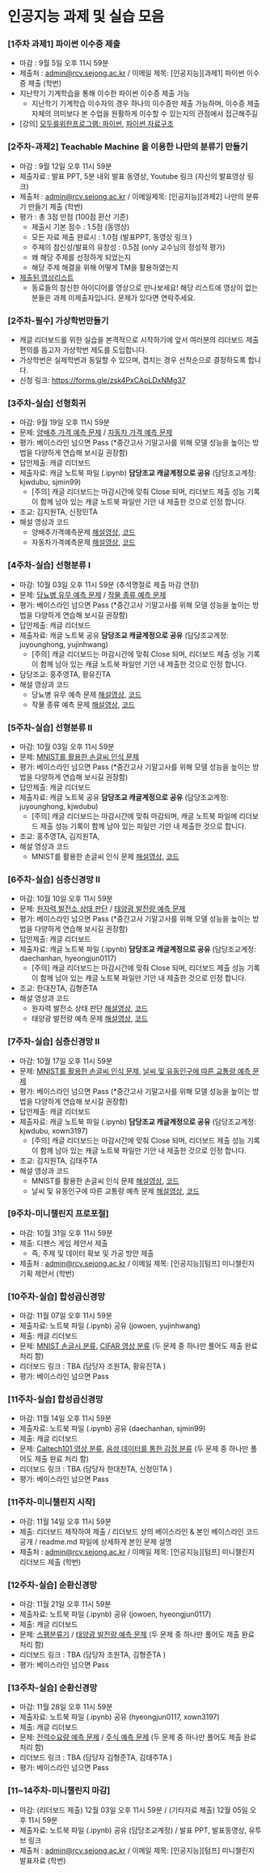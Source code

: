 # 인공지능 과제 및 실습 모음


### [1주차 과제1] 파이썬 이수증 제출
- 마감 : 9월 5일 오후 11시 59분
- 제출처 : admin@rcv.sejong.ac.kr / 이메일 제목: [인공지능][과제1] 파이썬 이수증 제출 (학번) 
- 지난학기 기계학습을 통해 이수한 파이썬 이수증 제출 가능
  -  지난학기 기계학습 이수자의 경우 하나의 이수증만 제출 가능하며, 이수증 제출 자체의 의미보다 본 수업을 원활하게 이수할 수 있는지의 관점에서 접근해주길    
- [강의] [모두를위한프로그램: 파이썬](https://www.edwith.org/pythonforeverybody), [파이썬 자료구조](https://www.edwith.org/python-data/)


### [2주차-과제2] Teachable Machine 을 이용한 나만의 분류기 만들기 
- 마감 : 9월 12일 오후 11시 59분
- 제출자료 : 발표 PPT, 5분 내외 발표 동영상, Youtube 링크 (자신의 발표영상 링크) 
- 제출처 : admin@rcv.sejong.ac.kr / 이메일제목: [인공지능][과제2] 나만의 분류기 만들기 제출 (학번)
- 평가 : 총 3점 만점 (100점 환산 기준)
  -  제출시 기본 점수 : 1.5점 (동영상)
  -  모든 자료 제출 완료시 : 1.0점 (발표PPT, 동영상 링크 )
  -  주체의 참신성/발표의 유창성 : 0.5점 (only 교수님의 정성적 평가)
    - 왜 해당 주제를 선정하게 되었는지
    - 해당 주제 해결을 위해 어떻게 TM을 활용하였는지  
- [제출된 영상리스트](https://www.youtube.com/playlist?list=PL1xKqHsVFgvnVoBNvBwyJP7EJNm-CipWS)
  - 동료들의 참신한 아이디어를 영상으로 만나보세요! 해당 리스트에 영상이 없는 분들은 과제 미제출자입니다. 문제가 있다면 연락주세요. 

### [2주차-필수] 가상학번만들기
- 캐글 리더보드를 위한 실습을 본격적으로 시작하기에 앞서 여러분의 리더보드 제출 편의를 돕고자 가상학번 제도를 도입합니다.
- 가상학번은 실제학번과 동일할 수 있으며, 겹치는 경우 선착순으로 결정하도록 합니다.
- 신청 링크: https://forms.gle/zsk4PxCApLDxNMg37



### [3주차-실습] 선형회귀
- 마감: 9월 19일 오후 11시 59분
- 문제: [양배추 가격 예측 문제](https://www.kaggle.com/t/45f2e9027ac54d5598a4184f58d3cac1) / [자동차 가격 예측 문제](https://www.kaggle.com/t/68b2a5d318ca476cabed075792177b52)
- 평가: 베이스라인 넘으면 Pass (*중간고사 기말고사를 위해 모델 성능을 높이는 방법을 다양하게 연습해 보시길 권장함)
- 답안제출: 캐글 리더보드
- 제출자료: 캐글 노트북 파일 (.ipynb) **담당조교 캐글계정으로 공유** (담당조교계정: kjwdubu, sjmin99)
  - [주의] 캐글 리더보드는 마감시간에 맞춰 Close 되며, 리더보드 제출 성능 기록이 함께 남아 있는 캐글 노트북 파일만 기안 내 제출한 것으로 인정 합니다.   
- 조교: 김지원TA, 신정민TA
- 해설 영상과 코드 
  - 양배추가격예측문제 [해설영상](https://youtu.be/FoWBXY5-RCE), [코드](https://www.kaggle.com/kjwdubu/2021-ai-w3-p1-solution)
  - 자동차가격예측문제 [해설영상](), [코드]()


### [4주차-실습] 선형분류 I
- 마감: 10월 03일 오후 11시 59분 (추석명절로 제출 마감 연장)
- 문제: [당뇨병 유무 예측 문제](https://www.kaggle.com/t/642b2946359a4cd885708885ceda4f6c) / [작물 종류 예측 문제](https://www.kaggle.com/t/30e56ed6b81042118a72c93791698b00)
- 평가: 베이스라인 넘으면 Pass (*중간고사 기말고사를 위해 모델 성능을 높이는 방법을 다양하게 연습해 보시길 권장함)
- 답안제출: 캐글 리더보드
- 제출자료: 캐글 노트북 공유 **담당조교 캐글계정으로 공유**  (담당조교계정: juyounghong, yujinhwang) 
  - [주의] 캐글 리더보드는 마감시간에 맞춰 Close 되며, 리더보드 제출 성능 기록이 함께 남아 있는 캐글 노트북 파일만 기안 내 제출한 것으로 인정 합니다.   
- 담당조교: 홍주영TA, 황유진TA
- 해설 영상과 코드 
  - 당뇨병 유무 예측 문제 [해설영상](https://youtu.be/zEDWFIxc9pQ), [코드](https://www.kaggle.com/juyounghong/2021-ai-w4-p1-solution)
  - 작물 종류 예측 문제 [해설영상](https://youtu.be/mVQNXne4svQ), [코드](https://www.kaggle.com/yujinhwang/2021-ai-w4-p2-solution)

### [5주차-실습] 선형분류 II
- 마감: 10월 03일 오후 11시 59분
- 문제: [MNIST를 활용한 손글씨 인식 문제](https://www.kaggle.com/t/ea8cd38a97294c9794e966d08539ef55)
- 평가: 베이스라인 넘으면 Pass (*중간고사 기말고사를 위해 모델 성능을 높이는 방법을 다양하게 연습해 보시길 권장함)
- 답안제출: 캐글 리더보드
- 제출자료: 캐글 노트북 공유 **담당조교 캐글계정으로 공유** (담당조교계정: juyounghong, kjwdubu) 
  - [주의] 캐글 리더보드는 마감시간에 맞춰 마감되며, 캐글 노트북 파일에 리더보드 제출 성능 기록이 함께 남아 있는 파일만 기안 내 제출한 것으로 합니다.   
- 조교: 홍주영TA, 김지원TA,
- 해설 영상과 코드 
  - MNIST를 활용한 손글씨 인식 문제 [해설영상](https://youtu.be/9iCJURKIprI), [코드](https://www.kaggle.com/juyounghong/2021-ai-w5-p1-solution-2)

### [6주차-실습] 심층신경망 II
- 마감: 10월 10일 오후 11시 59분
- 문제: [원자력 발전소 상태 판단](https://www.kaggle.com/c/2021-ai-w6-p1/overview) / [태양광 발전량 예측 문제](https://www.kaggle.com/t/036141376ee74905b1c3bef6d2a2faba)
- 평가: 베이스라인 넘으면 Pass (*중간고사 기말고사를 위해 모델 성능을 높이는 방법을 다양하게 연습해 보시길 권장함)
- 답안제출: 캐글 리더보드
- 제출자료: 캐글 노트북 파일 (.ipynb) **담당조교 캐글계정으로 공유** (담당조교계정: daechanhan, hyeongjun0117) 
  - [주의] 캐글 리더보드는 마감시간에 맞춰 Close 되며, 리더보드 제출 성능 기록이 함께 남아 있는 캐글 노트북 파일만 기안 내 제출한 것으로 인정 합니다.   
- 조교: 한대찬TA, 김형준TA
- 해설 영상과 코드 
  - 원자력 발전소 상태 판단 [해설영상](), [코드]()
  - 태양광 발전량 예측 문제 [해설영상](), [코드]()

### [7주차-실습] 심층신경망 II
- 마감: 10월 17일 오후 11시 59분
- 문제: [MNIST를 활용한 손글씨 인식 문제](https://www.kaggle.com/c/2021-ai-w7-p1/host/privacy), [날씨 및 유동인구에 따른 교통량 예측 문제](https://www.kaggle.com/t/269c10340820497e9b1f7a1298a6c486)
- 평가: 베이스라인 넘으면 Pass (*중간고사 기말고사를 위해 모델 성능을 높이는 방법을 다양하게 연습해 보시길 권장함)
- 답안제출: 캐글 리더보드
- 제출자료: 캐글 노트북 파일 (.ipynb)  **담당조교 캐글계정으로 공유** (담당조교계정: kjwdubu, xown3197) 
  - [주의] 캐글 리더보드는 마감시간에 맞춰 Close 되며, 리더보드 제출 성능 기록이 함께 남아 있는 캐글 노트북 파일만 기안 내 제출한 것으로 인정 합니다.   
- 조교: 김지원TA, 김태주TA
- 해설 영상과 코드 
  - MNIST를 활용한 손글씨 인식 문제 [해설영상](), [코드]()
  - 날씨 및 유동인구에 따른 교통량 예측 문제 [해설영상](), [코드]()

### [9주차-미니챌린지 프로포절]
- 마감: 10월 31일 오후 11시 59분
- 제출: 디팬스 게임 제안서 제출
  - 즉, 주제 및 데이터 확보 및 가공 방안 제출
- 제출처 : admin@rcv.sejong.ac.kr / 이메일 제목: [인공지능][텀프] 미니챌린지 기획 제안서 (학번) 

### [10주차-실습] 합성곱신경망
- 마감: 11월 07일 오후 11시 59분
- 제출자료: 노트북 파일 (.ipynb) 공유 (jowoen, yujinhwang) 
- 제출: 캐글 리더보드
- 문제: [MNIST 손글시 분류](https://www.kaggle.com/t/974bd3f76b11400c9c6863e9e6cda08e), [CIFAR 영상 분류](https://www.kaggle.com/t/2afc1dad710a4222a9206e842bf9fef2) (두 문제 중 하나만 풀어도 제출 완료 처리 함)
- 리더보드 링크 : TBA (담당자 조원TA, 황유진TA )
- 평가: 베이스라인 넘으면 Pass

### [11주차-실습] 합성곱신경망
- 마감: 11월 14일 오후 11시 59분
- 제출자료: 노트북 파일 (.ipynb) 공유 (daechanhan, sjmin99) 
- 제출: 캐글 리더보드
- 문제: [Caltech101 영상 분류](https://www.kaggle.com/t/03b82366ff7845179223d663c7eb5513), [음성 데이터를 통한 감정 분류](https://www.kaggle.com/t/91c3d8b1a99849adaf18bbb5144141c8) (두 문제 중 하나만 풀어도 제출 완료 처리 함)
- 리더보드 링크 : TBA (담당자 한대찬TA, 신정민TA )
- 평가: 베이스라인 넘으면 Pass

### [11주차-미니챌린지 시작]
- 마감: 11월 14일 오후 11시 59분
- 제출: 리더보드 제작하여 제출 / 리더보드 상의 베이스라인 & 본인 베이스라인 코드 공개 / readme.md 파일에 상세하게 본인 문제 설명
- 제출처 : admin@rcv.sejong.ac.kr / 이메일 제목: [인공지능][텀프] 미니챌린지 리더보드 제출 (학번) 

### [12주차-실습] 순환신경망
- 마감: 11월 21일 오후 11시 59분
- 제출자료: 노트북 파일 (.ipynb) 공유 (jowoen, hyeongjun0117) 
- 제출: 캐글 리더보드
- 문제: [스팸분류기](https://kaggle.com/c/2021-ai-w12-p1) / [태양광 발전량 예측 문제](https://www.kaggle.com/t/be2717137e56495a91ebb7328218712b) (두 문제 중 하나만 풀어도 제출 완료 처리 함)
- 리더보드 링크 : TBA (담당자 조원TA, 김형준TA )
- 평가: 베이스라인 넘으면 Pass

### [13주차-실습] 순환신경망
- 마감: 11월 28일 오후 11시 59분
- 제출자료: 노트북 파일 (.ipynb) 공유 (hyeongjun0117, xown3197) 
- 제출: 캐글 리더보드
- 문제: [전력수요량 예측 문제](https://www.kaggle.com/t/25650daa26b24f018154efbed9b1d662) / [주식 예측 문제](https://www.kaggle.com/t/e44ec8687d20401c9d27a5a510fba697) (두 문제 중 하나만 풀어도 제출 완료 처리 함)
- 리더보드 링크 : TBA (담당자 김형준TA, 김태주TA )
- 평가: 베이스라인 넘으면 Pass

### [11~14주차-미니챌린지 마감] 
- 마감: (리더보드 제출) 12월 03일 오후 11시 59분 / (기타자료 제출) 12월 05일 오후 11시 59분
- 제출자료: 노트북 파일 (.ipynb) 공유 (담당조교계정) / 발표 PPT, 발표동영상, 유투브 링크
- 제출처 : admin@rcv.sejong.ac.kr / 이메일 제목: [인공지능][텀프] 미니챌린지 발표자료 (학번) 



